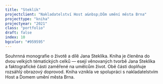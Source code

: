 ```yaml
---
title: "Steklík"
projectclient: "Nakladatelství Host a&nbsp;Dům umění města Brna"
projecttype: "kniha"
projectyear: "2021"
class: "portfolio"
draft: false
index: 10
bgcolor: "#959595"
---
```



Souhrnná monografie o&nbsp;životě a&nbsp;dílě Jana Steklíka. Kniha je členěna do dvou velkých tématických celků — esejí věnovaných tvorbě Jana Steklíka a&nbsp;faktografické části zaměřené na umělcům život. Obě části doplňuje rozsáhlý obrazový doprovod. Kniha vznikla ve spolupráci s&nbsp;nakladatelstvím Host a&nbsp;Domem umění města Brna.

